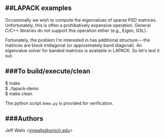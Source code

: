 ##LAPACK examples
-----

Occasionally we wish to compute the eigenvalues of sparse PSD matrices.
Unfortunately, this is often a prohibatively expensive operation. General
C/C++ libraries do not support this operation either (e.g., Eigen, GSL).

Fortunately, the problem I'm interested in has additional structure---the
matrices are block tridiagonal (or approximately band diagonal). An eigenvalue
solver for banded matrices is available in LAPACK. So let's test it out.

###To build/execute/clean
-----

$ make  
$ ./lapack-demo  
$ make clean

The python script `demo.py` is provided for verification.

###Authors
-----
Jeff Walls \<jmwalls@umich.edu\>
